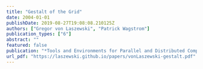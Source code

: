 ```yaml
---
title: "Gestalt of the Grid"
date: 2004-01-01
publishDate: 2019-08-27T19:08:08.210125Z
authors: ["Gregor von Laszewski", "Patrick Wagstrom"]
publication_types: ["6"]
abstract: ""
featured: false
publication: "*Tools and Environments for Parallel and Distributed Computing*"
url_pdf: "https://laszewski.github.io/papers/vonLaszewski-gestalt.pdf"
---
```



